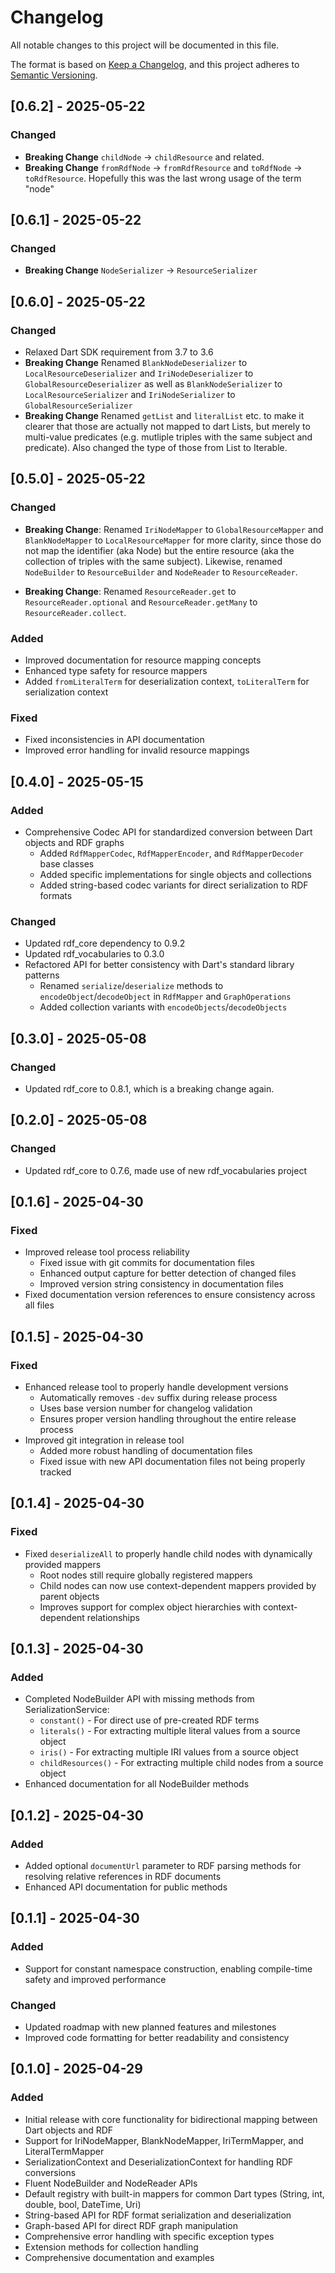 # Changelog

All notable changes to this project will be documented in this file.

The format is based on [Keep a Changelog](https://keepachangelog.com/en/1.0.0/),
and this project adheres to [Semantic Versioning](https://semver.org/spec/v2.0.0.html).

## [0.6.2] - 2025-05-22

### Changed

- **Breaking Change** `childNode` -> `childResource` and related.
- **Breaking Change** `fromRdfNode` -> `fromRdfResource` and `toRdfNode` -> `toRdfResource`. Hopefully this was the last wrong usage of the term "node"

## [0.6.1] - 2025-05-22

### Changed

- **Breaking Change** `NodeSerializer` -> `ResourceSerializer`

## [0.6.0] - 2025-05-22

### Changed

- Relaxed Dart SDK requirement from 3.7 to 3.6
- **Breaking Change** Renamed `BlankNodeDeserializer` to `LocalResourceDeserializer` and `IriNodeDeserializer` to `GlobalResourceDeserializer` as well as `BlankNodeSerializer` to ` LocalResourceSerializer` and `IriNodeSerializer` to `GlobalResourceSerializer`
- **Breaking Change** Renamed `getList` and `literalList` etc. to make it clearer that those are actually not mapped to dart Lists, but merely to multi-value predicates (e.g. mutliple triples with the same subject and predicate). Also changed the type of those from List to Iterable.

## [0.5.0] - 2025-05-22

### Changed

- **Breaking Change**: Renamed `IriNodeMapper` to `GlobalResourceMapper` and `BlankNodeMapper` to `LocalResourceMapper` for more clarity, since those do not map the identifier (aka Node) but the entire resource (aka the collection of triples with the same subject). Likewise, renamed `NodeBuilder` to `ResourceBuilder` and `NodeReader` to `ResourceReader`.

- **Breaking Change**: Renamed `ResourceReader.get` to  `ResourceReader.optional` and `ResourceReader.getMany` to `ResourceReader.collect`.

### Added

- Improved documentation for resource mapping concepts
- Enhanced type safety for resource mappers
- Added `fromLiteralTerm` for deserialization context, `toLiteralTerm` for serialization context

### Fixed

- Fixed inconsistencies in API documentation
- Improved error handling for invalid resource mappings

## [0.4.0] - 2025-05-15

### Added

- Comprehensive Codec API for standardized conversion between Dart objects and RDF graphs
  - Added `RdfMapperCodec`, `RdfMapperEncoder`, and `RdfMapperDecoder` base classes
  - Added specific implementations for single objects and collections
  - Added string-based codec variants for direct serialization to RDF formats

### Changed

- Updated rdf_core dependency to 0.9.2
- Updated rdf_vocabularies to 0.3.0
- Refactored API for better consistency with Dart's standard library patterns
  - Renamed `serialize`/`deserialize` methods to `encodeObject`/`decodeObject` in `RdfMapper` and `GraphOperations`
  - Added collection variants with `encodeObjects`/`decodeObjects`

## [0.3.0] - 2025-05-08

### Changed

- Updated rdf_core to 0.8.1, which is a breaking change again.

## [0.2.0] - 2025-05-08

### Changed

- Updated rdf_core to 0.7.6, made use of new rdf_vocabularies project

## [0.1.6] - 2025-04-30

### Fixed

- Improved release tool process reliability
  - Fixed issue with git commits for documentation files
  - Enhanced output capture for better detection of changed files
  - Improved version string consistency in documentation files
- Fixed documentation version references to ensure consistency across all files

## [0.1.5] - 2025-04-30

### Fixed

- Enhanced release tool to properly handle development versions
  - Automatically removes `-dev` suffix during release process
  - Uses base version number for changelog validation
  - Ensures proper version handling throughout the entire release process
- Improved git integration in release tool
  - Added more robust handling of documentation files
  - Fixed issue with new API documentation files not being properly tracked

## [0.1.4] - 2025-04-30

### Fixed

- Fixed `deserializeAll` to properly handle child nodes with dynamically provided mappers
  - Root nodes still require globally registered mappers
  - Child nodes can now use context-dependent mappers provided by parent objects
  - Improves support for complex object hierarchies with context-dependent relationships

## [0.1.3] - 2025-04-30

### Added

- Completed NodeBuilder API with missing methods from SerializationService:
  - `constant()` - For direct use of pre-created RDF terms
  - `literals()` - For extracting multiple literal values from a source object
  - `iris()` - For extracting multiple IRI values from a source object
  - `childResources()` - For extracting multiple child nodes from a source object
- Enhanced documentation for all NodeBuilder methods

## [0.1.2] - 2025-04-30

### Added

- Added optional `documentUrl` parameter to RDF parsing methods for resolving relative references in RDF documents
- Enhanced API documentation for public methods

## [0.1.1] - 2025-04-30

### Added

- Support for constant namespace construction, enabling compile-time safety and improved performance

### Changed

- Updated roadmap with new planned features and milestones
- Improved code formatting for better readability and consistency

## [0.1.0] - 2025-04-29

### Added

- Initial release with core functionality for bidirectional mapping between Dart objects and RDF
- Support for IriNodeMapper, BlankNodeMapper, IriTermMapper, and LiteralTermMapper
- SerializationContext and DeserializationContext for handling RDF conversions
- Fluent NodeBuilder and NodeReader APIs
- Default registry with built-in mappers for common Dart types (String, int, double, bool, DateTime, Uri)
- String-based API for RDF format serialization and deserialization
- Graph-based API for direct RDF graph manipulation
- Comprehensive error handling with specific exception types
- Extension methods for collection handling
- Comprehensive documentation and examples
